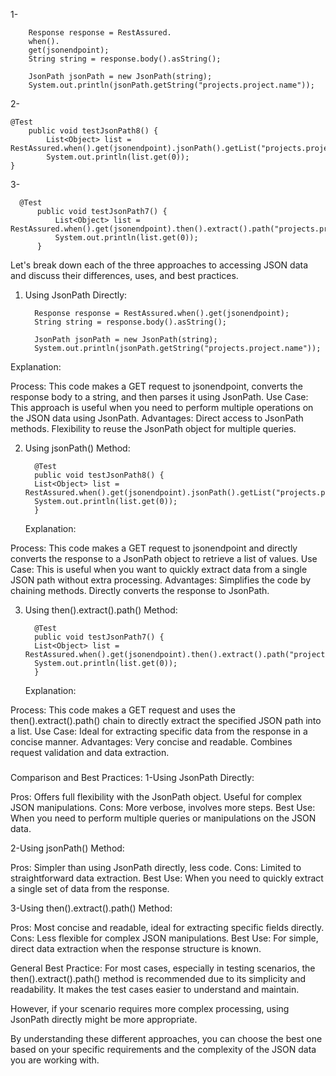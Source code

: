 1-

        Response response = RestAssured.
        when().
        get(jsonendpoint);
        String string = response.body().asString();

        JsonPath jsonPath = new JsonPath(string);
        System.out.println(jsonPath.getString("projects.project.name")); 
2-

    @Test
        public void testJsonPath8() {
            List<Object> list = RestAssured.when().get(jsonendpoint).jsonPath().getList("projects.project.name");
            System.out.println(list.get(0));
    } 
3- 

      @Test
          public void testJsonPath7() {
              List<Object> list = RestAssured.when().get(jsonendpoint).then().extract().path("projects.project.name");
              System.out.println(list.get(0));
          }


Let's break down each of the three approaches to accessing JSON data and discuss their differences, uses, and best practices.

1. Using JsonPath Directly:
   
         Response response = RestAssured.when().get(jsonendpoint);
         String string = response.body().asString();

         JsonPath jsonPath = new JsonPath(string);
         System.out.println(jsonPath.getString("projects.project.name"));
Explanation:

Process: This code makes a GET request to jsonendpoint, 
converts the response body to a string, 
and then parses it using JsonPath.
Use Case: This approach is useful when you need to perform multiple operations on the JSON data using JsonPath.
Advantages:
Direct access to JsonPath methods.
Flexibility to reuse the JsonPath object for multiple queries.

2. Using jsonPath() Method:
   
         @Test
         public void testJsonPath8() {
         List<Object> list = RestAssured.when().get(jsonendpoint).jsonPath().getList("projects.project.name");
         System.out.println(list.get(0));
         }
   Explanation:

Process: This code makes a GET request to jsonendpoint 
and directly converts the response to a JsonPath object to retrieve a list of values.
Use Case: This is useful when you want to quickly extract data from a single JSON path without extra processing.
Advantages:
Simplifies the code by chaining methods.
Directly converts the response to JsonPath.

3. Using then().extract().path() Method:
   
         @Test
         public void testJsonPath7() {
         List<Object> list = RestAssured.when().get(jsonendpoint).then().extract().path("projects.project.name");
         System.out.println(list.get(0));
         }
   Explanation:

Process: This code makes a GET request 
and uses the then().extract().path() chain to directly extract the specified JSON path into a list.
Use Case: Ideal for extracting specific data from the response in a concise manner.
Advantages:
Very concise and readable.
Combines request validation and data extraction.

###
Comparison and Best Practices:
1-Using JsonPath Directly:

Pros: Offers full flexibility with the JsonPath object. Useful for complex JSON manipulations.
Cons: More verbose, involves more steps.
Best Use: When you need to perform multiple queries or manipulations on the JSON data.

2-Using jsonPath() Method:

Pros: Simpler than using JsonPath directly, less code.
Cons: Limited to straightforward data extraction.
Best Use: When you need to quickly extract a single set of data from the response.

3-Using then().extract().path() Method:

Pros: Most concise and readable, ideal for extracting specific fields directly.
Cons: Less flexible for complex JSON manipulations.
Best Use: For simple, direct data extraction when the response structure is known.

General Best Practice:
For most cases, especially in testing scenarios, 
the then().extract().path() method is recommended due to its simplicity and readability. 
It makes the test cases easier to understand and maintain. 

However, if your scenario requires more complex processing, using JsonPath directly might be more appropriate.

By understanding these different approaches, 
you can choose the best one based on your specific requirements 
and the complexity of the JSON data you are working with.